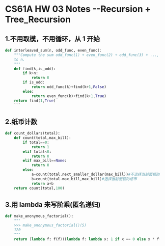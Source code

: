 # CS61A HW 03 Notes --Recursion + Tree_Recursion

## 1.不用取模，不用循环，从 1 开始

````py
def interleaved_sum(n, odd_func, even_func):
    """Compute the sum odd_func(1) + even_func(2) + odd_func(3) + ..., up
    to n.
    """
    def find(k,is_odd):
        if k>n:
            return 0
        if is_odd:
            return odd_func(k)+find(k+1,False)
        else:
            return even_func(k)+find(k+1,True)
    return find(1,True)
    ```
````

## 2.纸币计数

```py
def count_dollars(total):
    def count(total,max_bill):
        if total==0:
            return 1
        elif total<0:
            return 0
        elif max_bill==None:
            return 0
        else:
            a=count(total,next_smaller_dollar(max_bill))#不选择当前面额的纸币
            b=count(total-max_bill,max_bill)#选择当前面额的纸币
            return a+b
    return count(total,100)
```

## 3.用 lambda 来写阶乘(匿名递归)

```py
def make_anonymous_factorial():
    """
    >>> make_anonymous_factorial()(5)
    120
    """
    return (lambda f: f(f))(lambda f: lambda x: 1 if x == 0 else x * f(f)(x - 1))
```
